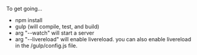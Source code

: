 To get going...

- npm install
- gulp (will compile, test, and build)
- arg "--watch" will start a server
- arg "--livereload" will enable livereload. you can also enable livereload in the /gulp/config.js file.